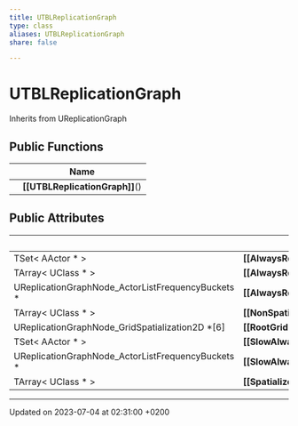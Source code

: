 ```yaml
---
title: UTBLReplicationGraph
type: class
aliases: UTBLReplicationGraph
share: false

---
```


# UTBLReplicationGraph





Inherits from UReplicationGraph

## Public Functions

|                | Name           |
| -------------- | -------------- |
| | **[[UTBLReplicationGraph]]**() |

## Public Attributes

|                | Name           |
| -------------- | -------------- |
| TSet< AActor * > | **[[AlwaysRelevantActors]]**  |
| TArray< UClass * > | **[[AlwaysRelevantClasses]]**  |
| UReplicationGraphNode_ActorListFrequencyBuckets * | **[[AlwaysRelevantNode]]**  |
| TArray< UClass * > | **[[NonSpatializedChildClasses]]**  |
| UReplicationGraphNode_GridSpatialization2D *[6] | **[[RootGridNodes]]**  |
| TSet< AActor * > | **[[SlowAlwaysRelevantActors]]**  |
| UReplicationGraphNode_ActorListFrequencyBuckets * | **[[SlowAlwaysRelevantNode]]**  |
| TArray< UClass * > | **[[SpatializedClasses]]**  |

-------------------------------

Updated on 2023-07-04 at 02:31:00 +0200